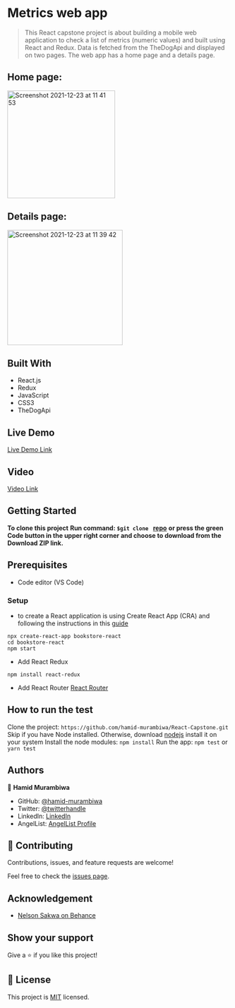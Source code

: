 
# Metrics web app 

> This React capstone project is about building a mobile web application to check a list of metrics (numeric values) and built using React and Redux. Data is fetched from the TheDogApi and displayed on two pages. The web app has a home page and a details page.

## Home page:
<img width="244" alt="Screenshot 2021-12-23 at 11 41 53" src="https://user-images.githubusercontent.com/71644515/147221304-37df1997-d2eb-4076-be5e-5dbdbb957654.png">

## Details page:
<img width="261" alt="Screenshot 2021-12-23 at 11 39 42" src="https://user-images.githubusercontent.com/71644515/147221057-e988551e-0f88-4a0f-84e3-2f776549ac4f.png">

## Built With

- React.js
- Redux
- JavaScript
- CSS3
- TheDogApi

## Live Demo

[Live Demo Link](https://mystifying-jepsen-b21475.netlify.app/)

## Video

[Video Link](https://www.loom.com/share/1e6d737d1b7c4ee399e61137cc58f36e)


## Getting Started

**To clone this project**
**Run command: ```$git clone ``` [repo](https://github.com/hamid-murambiwa/React-Capstone.git)**
**or press the green Code button in the upper right corner and choose to download from the Download ZIP link.**

## Prerequisites

- Code editor (VS Code)

### Setup

- to create a React application is using Create React App (CRA) and following the instructions in this [guide](https://reactjs.org/docs/create-a-new-react-app.html#create-react-app)
```
npx create-react-app bookstore-react
cd bookstore-react
npm start
```
-  Add React Redux
 ```
npm install react-redux
```
- Add React Router [React Router](https://v5.reactrouter.com/web/guides/quick-start)

## How to run the test
Clone the project: ```https://github.com/hamid-murambiwa/React-Capstone.git```
Skip if you have Node installed. Otherwise, download [nodejs](https://nodejs.org/en/download/) install it on your system
Install the node modules: ```npm install```
Run the app: ```npm test``` or ```yarn test```

## Authors

👤 **Hamid Murambiwa**

- GitHub: [@hamid-murambiwa](https://github.com/hamid-murambiwa)
- Twitter: [@twitterhandle](https://twitter.com/Hamid87789454)
- LinkedIn: [LinkedIn](https://www.linkedin.com/in/hamid-murambiwa/)
- AngelList: [AngelList Profile](https://angel.co/u/hamid-murambiwa)

## 🤝 Contributing

Contributions, issues, and feature requests are welcome!

Feel free to check the [issues page](https://github.com/hamid-murambiwa/React-Capstone/issues).

## Acknowledgement
- [Nelson Sakwa on Behance](https://www.behance.net/gallery/31579789/Ballhead-App-(Free-PSDs))

## Show your support

Give a ⭐️ if you like this project!

## 📝 License

This project is [MIT](./MIT.md) licensed.